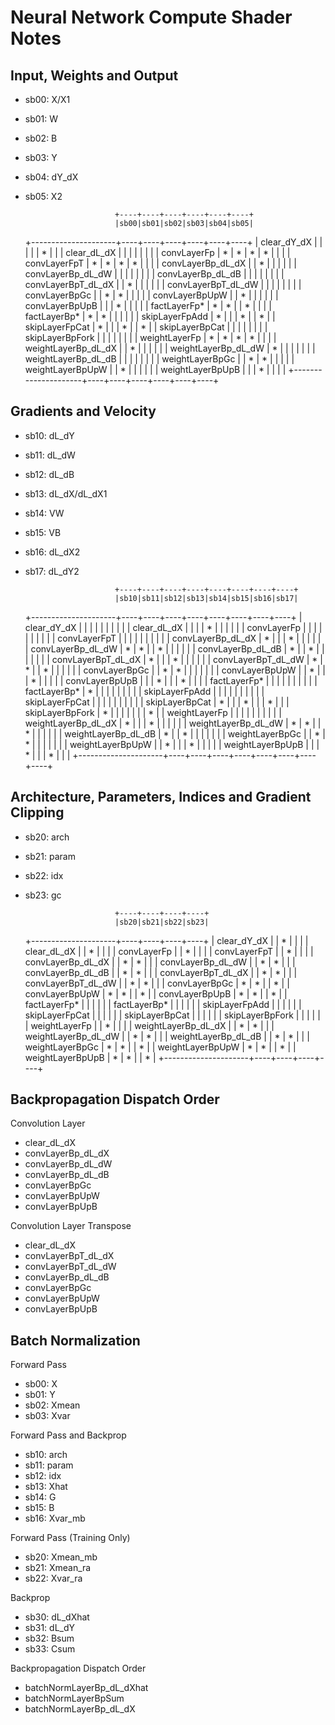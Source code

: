 Neural Network Compute Shader Notes
===================================

Input, Weights and Output
-------------------------

* sb00: X/X1
* sb01: W
* sb02: B
* sb03: Y
* sb04: dY_dX
* sb05: X2

	                      +----+----+----+----+----+----+
	                      |sb00|sb01|sb02|sb03|sb04|sb05|
	+---------------------+----+----+----+----+----+----+
	| clear_dY_dX         |    |    |    |    |  * |    |
	| clear_dL_dX         |    |    |    |    |    |    |
	| convLayerFp         |  * |  * |  * |  * |    |    |
	| convLayerFpT        |  * |  * |  * |  * |    |    |
	| convLayerBp_dL_dX   |    |  * |    |    |    |    |
	| convLayerBp_dL_dW   |    |    |    |    |    |    |
	| convLayerBp_dL_dB   |    |    |    |    |    |    |
	| convLayerBpT_dL_dX  |    |  * |    |    |    |    |
	| convLayerBpT_dL_dW  |    |    |    |    |    |    |
	| convLayerBpGc       |    |  * |  * |    |    |    |
	| convLayerBpUpW      |    |  * |    |    |    |    |
	| convLayerBpUpB      |    |    |  * |    |    |    |
	| factLayerFp*        |  * |  * |    |  * |    |    |
	| factLayerBp*        |  * |  * |    |    |    |    |
	| skipLayerFpAdd      |  * |    |    |  * |    |  * |
	| skipLayerFpCat      |  * |    |    |  * |    |  * |
	| skipLayerBpCat      |    |    |    |    |    |    |
	| skipLayerBpFork     |    |    |    |    |    |    |
	| weightLayerFp       |  * |  * |  * |  * |    |    |
	| weightLayerBp_dL_dX |    |  * |    |    |    |    |
	| weightLayerBp_dL_dW |  * |    |    |    |    |    |
	| weightLayerBp_dL_dB |    |    |    |    |    |    |
	| weightLayerBpGc     |    |  * |  * |    |    |    |
	| weightLayerBpUpW    |    |  * |    |    |    |    |
	| weightLayerBpUpB    |    |    |  * |    |    |    |
	+---------------------+----+----+----+----+----+----+

Gradients and Velocity
----------------------

* sb10: dL_dY
* sb11: dL_dW
* sb12: dL_dB
* sb13: dL_dX/dL_dX1
* sb14: VW
* sb15: VB
* sb16: dL_dX2
* sb17: dL_dY2

	                      +----+----+----+----+----+----+----+----+
	                      |sb10|sb11|sb12|sb13|sb14|sb15|sb16|sb17|
	+---------------------+----+----+----+----+----+----+----+----+
	| clear_dY_dX         |    |    |    |    |    |    |    |    |
	| clear_dL_dX         |    |    |    |  * |    |    |    |    |
	| convLayerFp         |    |    |    |    |    |    |    |    |
	| convLayerFpT        |    |    |    |    |    |    |    |    |
	| convLayerBp_dL_dX   |  * |    |    |  * |    |    |    |    |
	| convLayerBp_dL_dW   |  * |  * |    |  * |    |    |    |    |
	| convLayerBp_dL_dB   |  * |    |  * |    |    |    |    |    |
	| convLayerBpT_dL_dX  |  * |    |    |  * |    |    |    |    |
	| convLayerBpT_dL_dW  |  * |  * |    |  * |    |    |    |    |
	| convLayerBpGc       |    |  * |  * |    |    |    |    |    |
	| convLayerBpUpW      |    |  * |    |    |  * |    |    |    |
	| convLayerBpUpB      |    |    |  * |    |    |  * |    |    |
	| factLayerFp*        |    |    |    |    |    |    |    |    |
	| factLayerBp*        |  * |    |    |    |    |    |    |    |
	| skipLayerFpAdd      |    |    |    |    |    |    |    |    |
	| skipLayerFpCat      |    |    |    |    |    |    |    |    |
	| skipLayerBpCat      |  * |    |    |  * |    |    |  * |    |
	| skipLayerBpFork     |  * |    |    |    |    |    |    |  * |
	| weightLayerFp       |    |    |    |    |    |    |    |    |
	| weightLayerBp_dL_dX |  * |    |    |  * |    |    |    |    |
	| weightLayerBp_dL_dW |  * |  * |    |  * |    |    |    |    |
	| weightLayerBp_dL_dB |  * |    |  * |    |    |    |    |    |
	| weightLayerBpGc     |    |  * |  * |    |    |    |    |    |
	| weightLayerBpUpW    |    |  * |    |    |  * |    |    |    |
	| weightLayerBpUpB    |    |    |  * |    |    |  * |    |    |
	+---------------------+----+----+----+----+----+----+----+----+

Architecture, Parameters, Indices and Gradient Clipping
-------------------------------------------------------

* sb20: arch
* sb21: param
* sb22: idx
* sb23: gc

	                      +----+----+----+----+
	                      |sb20|sb21|sb22|sb23|
	+---------------------+----+----+----+----+
	| clear_dY_dX         |    |  * |    |    |
	| clear_dL_dX         |    |  * |    |    |
	| convLayerFp         |    |  * |    |    |
	| convLayerFpT        |    |  * |    |    |
	| convLayerBp_dL_dX   |    |  * |  * |    |
	| convLayerBp_dL_dW   |    |  * |  * |    |
	| convLayerBp_dL_dB   |    |  * |  * |    |
	| convLayerBpT_dL_dX  |    |  * |  * |    |
	| convLayerBpT_dL_dW  |    |  * |  * |    |
	| convLayerBpGc       |  * |  * |    |  * |
	| convLayerBpUpW      |  * |  * |    |  * |
	| convLayerBpUpB      |  * |  * |    |  * |
	| factLayerFp*        |    |    |    |    |
	| factLayerBp*        |    |    |    |    |
	| skipLayerFpAdd      |    |    |    |    |
	| skipLayerFpCat      |    |    |    |    |
	| skipLayerBpCat      |    |    |    |    |
	| skipLayerBpFork     |    |    |    |    |
	| weightLayerFp       |    |  * |    |    |
	| weightLayerBp_dL_dX |    |  * |  * |    |
	| weightLayerBp_dL_dW |    |  * |  * |    |
	| weightLayerBp_dL_dB |    |  * |  * |    |
	| weightLayerBpGc     |  * |  * |    |  * |
	| weightLayerBpUpW    |  * |  * |    |  * |
	| weightLayerBpUpB    |  * |  * |    |  * |
	+---------------------+----+----+----+----+

Backpropagation Dispatch Order
------------------------------

Convolution Layer

* clear_dL_dX
* convLayerBp_dL_dX
* convLayerBp_dL_dW
* convLayerBp_dL_dB
* convLayerBpGc
* convLayerBpUpW
* convLayerBpUpB

Convolution Layer Transpose

* clear_dL_dX
* convLayerBpT_dL_dX
* convLayerBpT_dL_dW
* convLayerBp_dL_dB
* convLayerBpGc
* convLayerBpUpW
* convLayerBpUpB

Batch Normalization
-------------------

Forward Pass

* sb00: X
* sb01: Y
* sb02: Xmean
* sb03: Xvar

Forward Pass and Backprop

* sb10: arch
* sb11: param
* sb12: idx
* sb13: Xhat
* sb14: G
* sb15: B
* sb16: Xvar_mb

Forward Pass (Training Only)

* sb20: Xmean_mb
* sb21: Xmean_ra
* sb22: Xvar_ra

Backprop

* sb30: dL_dXhat
* sb31: dL_dY
* sb32: Bsum
* sb33: Csum

Backpropagation Dispatch Order

* batchNormLayerBp_dL_dXhat
* batchNormLayerBpSum
* batchNormLayerBp_dL_dX
